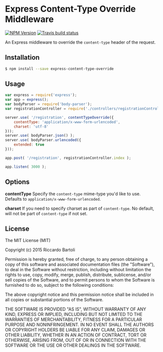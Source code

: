 # Express Content-Type Override Middleware

[![NPM Version](https://img.shields.io/npm/v/express-content-type-override.svg)](https://travis-ci.org/rbartoli/express-content-type-override)
[![Travis build status](https://travis-ci.org/rbartoli/express-content-type-override.png?branch=master)](https://npmjs.org/package/express-content-type-override)

An Express middleware to override the `content-type` header of the request.

## Installation

```bash
$ npm install --save express-content-type-override
```

## Usage

```javascript
var express = require('express');
var app = express();
var bodyParser = require('body-parser');
var registrationController = require('./controllers/registrationController');

server.use( '/registration', contentTypeOverride({
    contentType: 'application/x-www-form-urlencoded',
    charset: 'utf-8'
}));
server.use( bodyParser.json() );
server.use( bodyParser.urlencoded({
    extended: true
}));

app.post( '/registration', registrationController.index );

app.listen( 3000 );
```

## Options
**contentType**
Specify the `content-type` mime-type you'd like to use. Defaults to `application/x-www-form-urlencoded`.

**charset**
If you need to specify charset as part of `content-type`. No default, will not be part of `content-type` if not set.

## License
The MIT License (MIT)

Copyright (c) 2015 Riccardo Bartoli

Permission is hereby granted, free of charge, to any person obtaining a copy of this software and associated documentation files (the "Software"), to deal in the Software without restriction, including without limitation the rights to use, copy, modify, merge, publish, distribute, sublicense, and/or sell copies of the Software, and to permit persons to whom the Software is furnished to do so, subject to the following conditions:

The above copyright notice and this permission notice shall be included in all copies or substantial portions of the Software.

THE SOFTWARE IS PROVIDED "AS IS", WITHOUT WARRANTY OF ANY KIND, EXPRESS OR IMPLIED, INCLUDING BUT NOT LIMITED TO THE WARRANTIES OF MERCHANTABILITY, FITNESS FOR A PARTICULAR PURPOSE AND NONINFRINGEMENT. IN NO EVENT SHALL THE AUTHORS OR COPYRIGHT HOLDERS BE LIABLE FOR ANY CLAIM, DAMAGES OR OTHER LIABILITY, WHETHER IN AN ACTION OF CONTRACT, TORT OR OTHERWISE, ARISING FROM, OUT OF OR IN CONNECTION WITH THE SOFTWARE OR THE USE OR OTHER DEALINGS IN THE SOFTWARE.
